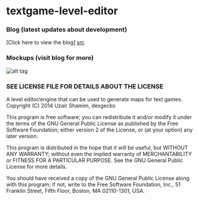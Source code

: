 textgame-level-editor
======================
### Blog (latest updates about development)
[Click here to view the blog] [src]

[src]: https://ushamim.wordpress.com

### Mockups (visit blog for more)
![alt tag](https://ushamim.files.wordpress.com/2014/05/overview_1_1-01.png)

### SEE LICENSE FILE FOR DETAILS ABOUT THE LICENSE
A level editor/engine that can be used to generate maps for text games.
Copyright (C) 2014 Uzair Shamim, dexgecko

This program is free software; you can redistribute it and/or
modify it under the terms of the GNU General Public License
as published by the Free Software Foundation; either version 2
of the License, or (at your option) any later version.

This program is distributed in the hope that it will be useful,
but WITHOUT ANY WARRANTY; without even the implied warranty of
MERCHANTABILITY or FITNESS FOR A PARTICULAR PURPOSE.  See the
GNU General Public License for more details.

You should have received a copy of the GNU General Public License
along with this program; if not, write to the Free Software
Foundation, Inc., 51 Franklin Street, Fifth Floor, Boston, MA
02110-1301, USA.
